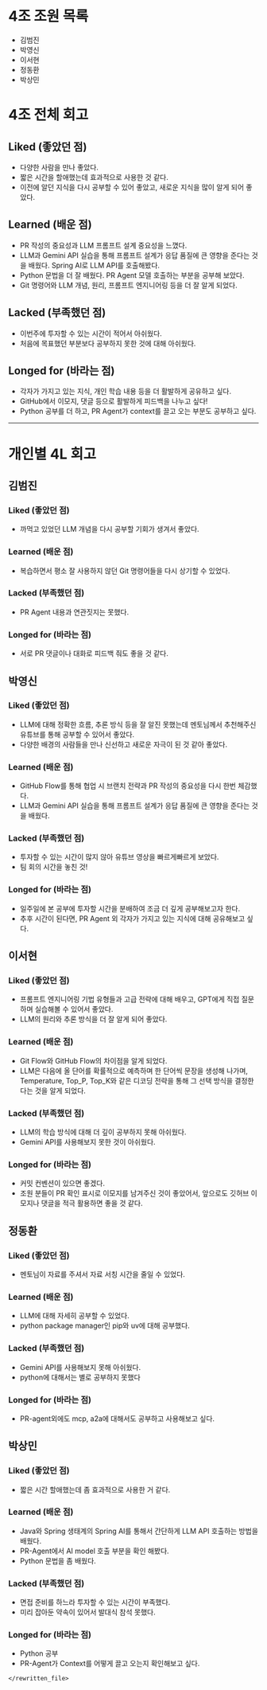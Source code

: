 # 4조 조원 목록
- 김범진
- 박영신
- 이서현
- 정동환
- 박상민

# 4조 전체 회고

## Liked (좋았던 점)
- 다양한 사람을 만나 좋았다.
- 짧은 시간을 할애했는데 효과적으로 사용한 것 같다.
- 이전에 알던 지식을 다시 공부할 수 있어 좋았고, 새로운 지식을 많이 알게 되어 좋았다.

## Learned (배운 점)
- PR 작성의 중요성과 LLM 프롬프트 설계 중요성을 느꼈다.
- LLM과 Gemini API 실습을 통해 프롬프트 설계가 응답 품질에 큰 영향을 준다는 것을 배웠다. Spring AI로 LLM API를 호출해봤다.
- Python 문법을 더 잘 배웠다. PR Agent 모델 호출하는 부분을 공부해 보았다.
- Git 명령어와 LLM 개념, 원리, 프롬프트 엔지니어링 등을 더 잘 알게 되었다.

## Lacked (부족했던 점)
- 이번주에 투자할 수 있는 시간이 적어서 아쉬웠다.
- 처음에 목표했던 부분보다 공부하지 못한 것에 대해 아쉬웠다.

## Longed for (바라는 점)
- 각자가 가지고 있는 지식, 개인 학습 내용 등을 더 활발하게 공유하고 싶다.
- GitHub에서 이모지, 댓글 등으로 활발하게 피드백을 나누고 싶다!
- Python 공부를 더 하고, PR Agent가 context를 끌고 오는 부분도 공부하고 싶다.

---

# 개인별 4L 회고

## 김범진

### Liked (좋았던 점)
- 까먹고 있었던 LLM 개념을 다시 공부할 기회가 생겨서 좋았다.

### Learned (배운 점)
- 복습하면서 평소 잘 사용하지 않던 Git 명령어들을 다시 상기할 수 있었다.

### Lacked (부족했던 점)
- PR Agent 내용과 연관짓지는 못했다.

### Longed for (바라는 점)
- 서로 PR 댓글이나 대화로 피드백 줘도 좋을 것 같다.

## 박영신

### Liked (좋았던 점)
- LLM에 대해 정확한 흐름, 추론 방식 등을 잘 알진 못했는데 멘토님께서 추천해주신 유튜브를 통해 공부할 수 있어서 좋았다.
- 다양한 배경의 사람들을 만나 신선하고 새로운 자극이 된 것 같아 좋았다.

### Learned (배운 점)
- GitHub Flow를 통해 협업 시 브랜치 전략과 PR 작성의 중요성을 다시 한번 체감했다.
- LLM과 Gemini API 실습을 통해 프롬프트 설계가 응답 품질에 큰 영향을 준다는 것을 배웠다.

### Lacked (부족했던 점)
- 투자할 수 있는 시간이 많지 않아 유튜브 영상을 빠르게빠르게 보았다.
- 팀 회의 시간을 놓친 것!

### Longed for (바라는 점)
- 일주일에 본 공부에 투자할 시간을 분배하여 조금 더 깊게 공부해보고자 한다.
- 추후 시간이 된다면, PR Agent 외 각자가 가지고 있는 지식에 대해 공유해보고 싶다.

## 이서현

### Liked (좋았던 점)
- 프롬프트 엔지니어링 기법 유형들과 고급 전략에 대해 배우고, GPT에게 직접 질문하며 실습해볼 수 있어서 좋았다.
- LLM의 원리와 추론 방식을 더 잘 알게 되어 좋았다.

### Learned (배운 점)
- Git Flow와 GitHub Flow의 차이점을 알게 되었다.
- LLM은 다음에 올 단어를 확률적으로 예측하며 한 단어씩 문장을 생성해 나가며, Temperature, Top_P, Top_K와 같은 디코딩 전략을 통해 그 선택 방식을 결정한다는 것을 알게 되었다.

### Lacked (부족했던 점)
- LLM의 학습 방식에 대해 더 깊이 공부하지 못해 아쉬웠다.
- Gemini API를 사용해보지 못한 것이 아쉬웠다.

### Longed for (바라는 점)
- 커밋 컨벤션이 있으면 좋겠다.
- 조원 분들이 PR 확인 표시로 이모지를 남겨주신 것이 좋았어서, 앞으로도 깃허브 이모지나 댓글을 적극 활용하면 좋을 것 같다.

## 정동환

### Liked (좋았던 점)
- 멘토님이 자료를 주셔서 자료 서칭 시간을 줄일 수 있었다.

### Learned (배운 점)
- LLM에 대해 자세히 공부할 수 있었다.
- python package manager인 pip와 uv에 대해 공부했다.

### Lacked (부족했던 점)
- Gemini API를 사용해보지 못해 아쉬웠다.
- python에 대해서는 별로 공부하지 못했다

### Longed for (바라는 점)
- PR-agent외에도 mcp, a2a에 대해서도 공부하고 사용해보고 싶다.

## 박상민

### Liked (좋았던 점)
- 짧은 시간 할애했는데 좀 효과적으로 사용한 거 같다.

### Learned (배운 점)
- Java와 Spring 생태계의 Spring AI를 통해서 간단하게 LLM API 호출하는 방법을 배웠다.
- PR-Agent에서 AI model 호출 부분을 확인 해봤다.
- Python 문법을 좀 배웠다.

### Lacked (부족했던 점)
- 면접 준비를 하느라 투자할 수 있는 시간이 부족했다.
- 미리 잡아둔 약속이 있어서 발대식 참석 못했다.

### Longed for (바라는 점)
- Python 공부
- PR-Agent가 Context를 어떻게 끌고 오는지 확인해보고 싶다.

``` 
</rewritten_file>
